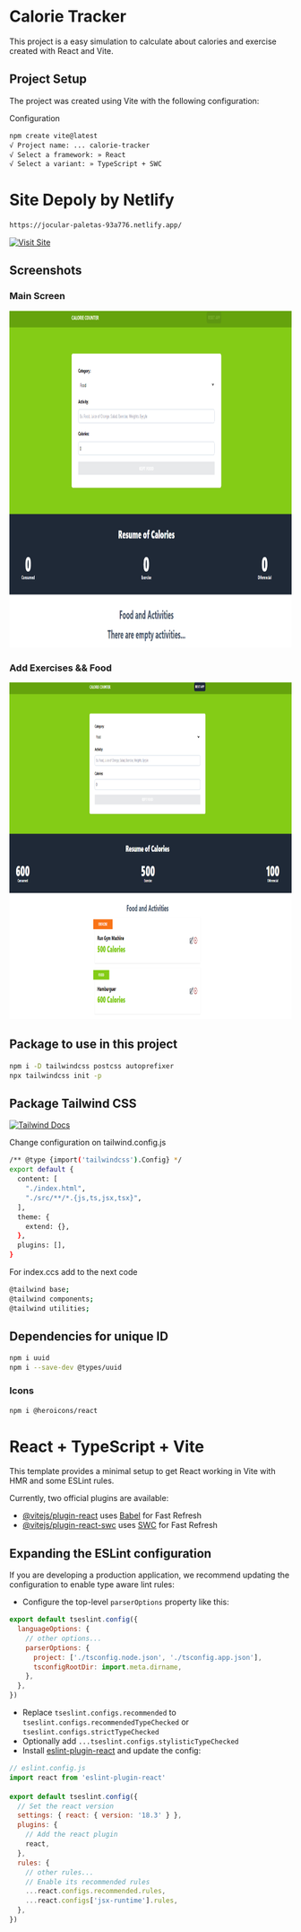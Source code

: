# Calorie Tracker

This project is a easy simulation to calculate about calories and exercise created with React and Vite.

## Project Setup

The project was created using Vite with the following configuration:

Configuration
```bash
npm create vite@latest
√ Project name: ... calorie-tracker
√ Select a framework: » React
√ Select a variant: » TypeScript + SWC
```

# Site Depoly by Netlify

```bash
https://jocular-paletas-93a776.netlify.app/
```

[![Visit Site](https://img.shields.io/badge/Visit-Website-blue?style=for-the-badge)](https://jocular-paletas-93a776.netlify.app/)


## Screenshots

### Main Screen
<img src="public/screen.png" alt="main" width="900" height="600">


### Add Exercises && Food
<img src="public/use-screen.png" alt="main" width="900" height="600">

## Package to use in this project

```bash
npm i -D tailwindcss postcss autoprefixer
npx tailwindcss init -p
```

## Package Tailwind CSS

[![Tailwind Docs](https://img.shields.io/badge/Docs-TailwindCSS-38B2AC?style=for-the-badge&logo=tailwindcss)](https://tailwindcss.com/docs/installation)

Change configuration on tailwind.config.js
```bash
/** @type {import('tailwindcss').Config} */
export default {
  content: [
    "./index.html",
    "./src/**/*.{js,ts,jsx,tsx}",
  ],
  theme: {
    extend: {},
  },
  plugins: [],
}
```

For index.ccs add to the next code
```bash
@tailwind base;
@tailwind components;
@tailwind utilities;
```
## Dependencies for unique ID
```bash
npm i uuid
npm i --save-dev @types/uuid
```
### Icons
```bash
npm i @heroicons/react
```


# React + TypeScript + Vite

This template provides a minimal setup to get React working in Vite with HMR and some ESLint rules.

Currently, two official plugins are available:

- [@vitejs/plugin-react](https://github.com/vitejs/vite-plugin-react/blob/main/packages/plugin-react/README.md) uses [Babel](https://babeljs.io/) for Fast Refresh
- [@vitejs/plugin-react-swc](https://github.com/vitejs/vite-plugin-react-swc) uses [SWC](https://swc.rs/) for Fast Refresh

## Expanding the ESLint configuration

If you are developing a production application, we recommend updating the configuration to enable type aware lint rules:

- Configure the top-level `parserOptions` property like this:

```js
export default tseslint.config({
  languageOptions: {
    // other options...
    parserOptions: {
      project: ['./tsconfig.node.json', './tsconfig.app.json'],
      tsconfigRootDir: import.meta.dirname,
    },
  },
})
```

- Replace `tseslint.configs.recommended` to `tseslint.configs.recommendedTypeChecked` or `tseslint.configs.strictTypeChecked`
- Optionally add `...tseslint.configs.stylisticTypeChecked`
- Install [eslint-plugin-react](https://github.com/jsx-eslint/eslint-plugin-react) and update the config:

```js
// eslint.config.js
import react from 'eslint-plugin-react'

export default tseslint.config({
  // Set the react version
  settings: { react: { version: '18.3' } },
  plugins: {
    // Add the react plugin
    react,
  },
  rules: {
    // other rules...
    // Enable its recommended rules
    ...react.configs.recommended.rules,
    ...react.configs['jsx-runtime'].rules,
  },
})
```
